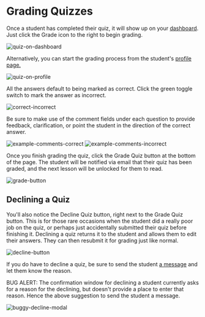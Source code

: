 # Grading Quizzes

Once a student has completed their quiz, it will show up on your [dashboard](https://biblefirst.online/en/dashboard). Just click the Grade icon to the right to begin grading.

![quiz-on-dashboard](https://res.cloudinary.com/euro-team-outreach/image/upload/f_auto,q_auto:best/v1610185383/bfo/bfo-docs/grading-quizzes/quiz-on-dashboard_krqg7p.png)

Alternatively, you can start the grading process from the student's [profile page.](/coaches/student-profile-page.html#finding-a-student-s-profile)

![quiz-on-profile](https://res.cloudinary.com/euro-team-outreach/image/upload/f_auto,q_auto:best/v1610185383/bfo/bfo-docs/grading-quizzes/quiz-on-profile_lmvzor.png)

All the answers default to being marked as correct. Click the green toggle switch to mark the answer as incorrect.

![correct-incorrect](https://res.cloudinary.com/euro-team-outreach/image/upload/f_auto,q_auto:best/v1610185383/bfo/bfo-docs/grading-quizzes/correct-incorrect_oqcwpx.png)

Be sure to make use of the comment fields under each question to provide feedback, clarification, or point the student in the direction of the correct answer.

![example-comments-correct](https://res.cloudinary.com/euro-team-outreach/image/upload/f_auto,q_auto:best/v1610185383/bfo/bfo-docs/grading-quizzes/example-comments-correct_yppeks.png)
![example-comments-incorrect](https://res.cloudinary.com/euro-team-outreach/image/upload/f_auto,q_auto:best/v1610185383/bfo/bfo-docs/grading-quizzes/example-comments-incorrect_tzssvk.png)

Once you finish grading the quiz, click the Grade Quiz button at the bottom of the page. The student will be notified via email that their quiz has been graded, and the next lesson will be unlocked for them to read.

![grade-button](https://res.cloudinary.com/euro-team-outreach/image/upload/f_auto,q_auto:best/v1610186072/bfo/bfo-docs/grading-quizzes/grade-button_osbfub.png)

## Declining a Quiz

You'll also notice the Decline Quiz button, right next to the Grade Quiz button. This is for those rare occasions when the student did a really poor job on the quiz, or perhaps just accidentally submitted their quiz before finishing it. Declining a quiz returns it to the student and allows them to edit their answers. They can then resubmit it for grading just like normal.

![decline-button](https://res.cloudinary.com/euro-team-outreach/image/upload/f_auto,q_auto:best/v1610186072/bfo/bfo-docs/grading-quizzes/decline-button_khb7e5.png)

If you do have to decline a quiz, be sure to send the student [a message](/coaches/messaging-a-student.html) and let them know the reason.

BUG ALERT: The confirmation window for declining a student currently asks for a reason for the declining, but doesn't provide a place to enter that reason. Hence the above suggestion to send the student a message.

![buggy-decline-modal](https://res.cloudinary.com/euro-team-outreach/image/upload/f_auto,q_auto:best/v1610185383/bfo/bfo-docs/grading-quizzes/buggy-decline-modal_hvdwgx.png)
